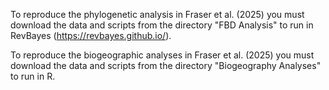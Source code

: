 To reproduce the phylogenetic analysis in Fraser et al. (2025) you must download the data and scripts from the directory "FBD Analysis" to run in RevBayes (https://revbayes.github.io/).

To reproduce the biogeographic analyses in Fraser et al. (2025) you must download the data and scripts from the directory "Biogeography Analyses" to run in R.
